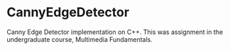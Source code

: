 # CannyEdgeDetector
Canny Edge Detector implementation on C++. This was assignment in the undergraduate course, Multimedia Fundamentals.
